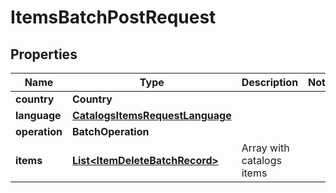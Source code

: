 

# ItemsBatchPostRequest


## Properties

| Name | Type | Description | Notes |
|------------ | ------------- | ------------- | -------------|
|**country** | **Country** |  |  |
|**language** | [**CatalogsItemsRequestLanguage**](CatalogsItemsRequestLanguage.md) |  |  |
|**operation** | **BatchOperation** |  |  |
|**items** | [**List&lt;ItemDeleteBatchRecord&gt;**](ItemDeleteBatchRecord.md) | Array with catalogs items |  |



